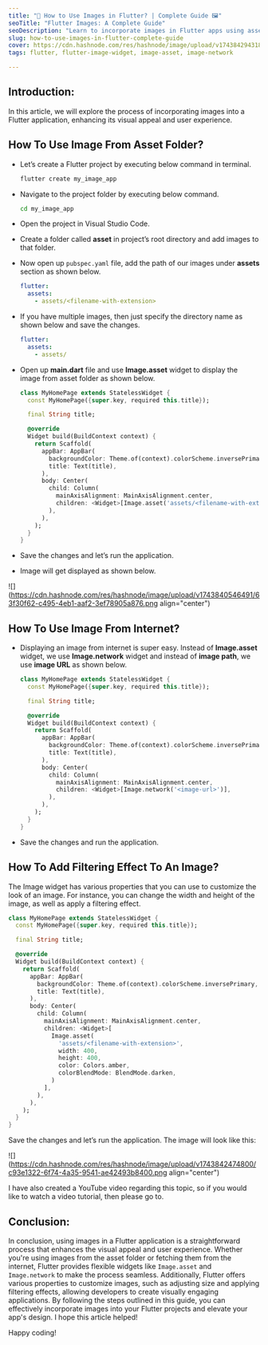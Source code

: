 ```yaml
---
title: "🚀 How to Use Images in Flutter? | Complete Guide 🖼️"
seoTitle: "Flutter Images: A Complete Guide"
seoDescription: "Learn to incorporate images in Flutter apps using assets or internet links with Image.asset and Image.network widgets for enhanced visual appeal"
slug: how-to-use-images-in-flutter-complete-guide
cover: https://cdn.hashnode.com/res/hashnode/image/upload/v1743842943187/1de14237-67ab-46a9-ab4d-09afd8e9c428.png
tags: flutter, flutter-image-widget, image-asset, image-network

---
```


## Introduction:

In this article, we will explore the process of incorporating images into a Flutter application, enhancing its visual appeal and user experience.

## How To Use Image From Asset Folder?

* Let’s create a Flutter project by executing below command in terminal.
    
    ```bash
    flutter create my_image_app
    ```
    
* Navigate to the project folder by executing below command.
    
    ```bash
    cd my_image_app
    ```
    
* Open the project in Visual Studio Code.
    
* Create a folder called **asset** in project’s root directory and add images to that folder.
    
* Now open up `pubspec.yaml` file, add the path of our images under **assets** section as shown below.
    
    ```yaml
    flutter:
      assets:
        - assets/<filename-with-extension>
    ```
    
* If you have multiple images, then just specify the directory name as shown below and save the changes.
    
    ```yaml
    flutter:
      assets:
        - assets/
    ```
    
* Open up **main.dart** file and use **Image.asset** widget to display the image from asset folder as shown below.
    
    ```dart
    class MyHomePage extends StatelessWidget {
      const MyHomePage({super.key, required this.title});
    
      final String title;
    
      @override
      Widget build(BuildContext context) {
        return Scaffold(
          appBar: AppBar(
            backgroundColor: Theme.of(context).colorScheme.inversePrimary,
            title: Text(title),
          ),
          body: Center(
            child: Column(
              mainAxisAlignment: MainAxisAlignment.center,
              children: <Widget>[Image.asset('assets/<filename-with-extension>')],
            ),
          ),
        );
      }
    }
    ```
    
* Save the changes and let’s run the application.
    
* Image will get displayed as shown below.
    

![](https://cdn.hashnode.com/res/hashnode/image/upload/v1743840546491/63f30f62-c495-4eb1-aaf2-3ef78905a876.png align="center")

## How To Use Image From Internet?

* Displaying an image from internet is super easy. Instead of **Image.asset** widget, we use **Image.network** widget and instead of **image path**, we use **image URL** as shown below.
    
    ```dart
    class MyHomePage extends StatelessWidget {
      const MyHomePage({super.key, required this.title});
    
      final String title;
    
      @override
      Widget build(BuildContext context) {
        return Scaffold(
          appBar: AppBar(
            backgroundColor: Theme.of(context).colorScheme.inversePrimary,
            title: Text(title),
          ),
          body: Center(
            child: Column(
              mainAxisAlignment: MainAxisAlignment.center,
              children: <Widget>[Image.network('<image-url>')],
            ),
          ),
        );
      }
    }
    ```
    
* Save the changes and run the application.
    

## How To Add Filtering Effect To An Image?

The Image widget has various properties that you can use to customize the look of an image. For instance, you can change the width and height of the image, as well as apply a filtering effect.

```dart
class MyHomePage extends StatelessWidget {
  const MyHomePage({super.key, required this.title});

  final String title;

  @override
  Widget build(BuildContext context) {
    return Scaffold(
      appBar: AppBar(
        backgroundColor: Theme.of(context).colorScheme.inversePrimary,
        title: Text(title),
      ),
      body: Center(
        child: Column(
          mainAxisAlignment: MainAxisAlignment.center,
          children: <Widget>[
            Image.asset(
              'assets/<filename-with-extension>',
              width: 400,
              height: 400,
              color: Colors.amber,
              colorBlendMode: BlendMode.darken,
            )
          ],
        ),
      ),
    );
  }
}
```

Save the changes and let’s run the application. The image will look like this:

![](https://cdn.hashnode.com/res/hashnode/image/upload/v1743842474800/c93e1322-6f74-4a35-9541-ae42493b8400.png align="center")

I have also created a YouTube video regarding this topic, so if you would like to watch a video tutorial, then please go to.

## Conclusion:

In conclusion, using images in a Flutter application is a straightforward process that enhances the visual appeal and user experience. Whether you're using images from the asset folder or fetching them from the internet, Flutter provides flexible widgets like `Image.asset` and `Image.network` to make the process seamless. Additionally, Flutter offers various properties to customize images, such as adjusting size and applying filtering effects, allowing developers to create visually engaging applications. By following the steps outlined in this guide, you can effectively incorporate images into your Flutter projects and elevate your app's design. I hope this article helped!

Happy coding!